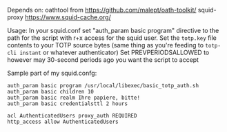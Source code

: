 Depends on:
oathtool from
https://github.com/malept/oath-toolkit/
squid-proxy
https://www.squid-cache.org/

Usage:
In your squid.conf set "auth_param basic program" directive to the path for the script with r+x access for the squid user.
Set the `totp.key` file contents to your TOTP source bytes (same thing as you're feeding to `totp-cli instant` or whatever authenticator)
Set PREVPERIODSALLOWED to however may 30-second periods ago you want the script to accept

Sample part of my squid.confg:
```
auth_param basic program /usr/local/libexec/basic_totp_auth.sh
auth_param basic children 10
auth_param basic realm Ihre papiere, bitte!
auth_param basic credentialsttl 2 hours

acl AuthenticatedUsers proxy_auth REQUIRED
http_access allow AuthenticatedUsers
```
